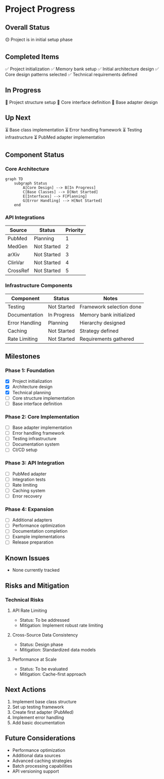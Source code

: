 # Project Progress

## Overall Status
🟡 Project is in initial setup phase

## Completed Items
✅ Project initialization
✅ Memory bank setup
✅ Initial architecture design
✅ Core design patterns selected
✅ Technical requirements defined

## In Progress
🔄 Project structure setup
🔄 Core interface definition
🔄 Base adapter design

## Up Next
⏳ Base class implementation
⏳ Error handling framework
⏳ Testing infrastructure
⏳ PubMed adapter implementation

## Component Status

### Core Architecture
```mermaid
graph TD
    subgraph Status
        A[Core Design] --> B[In Progress]
        C[Base Classes] --> D[Not Started]
        E[Interfaces] --> F[Planning]
        G[Error Handling] --> H[Not Started]
    end
```

### API Integrations
| Source   | Status      | Priority |
|----------|-------------|----------|
| PubMed   | Planning    | 1        |
| MedGen   | Not Started | 2        |
| arXiv    | Not Started | 3        |
| ClinVar  | Not Started | 4        |
| CrossRef | Not Started | 5        |

### Infrastructure Components
| Component        | Status      | Notes                    |
|-----------------|-------------|--------------------------|
| Testing         | Not Started | Framework selection done |
| Documentation   | In Progress | Memory bank initialized  |
| Error Handling  | Planning    | Hierarchy designed       |
| Caching         | Not Started | Strategy defined         |
| Rate Limiting   | Not Started | Requirements gathered    |

## Milestones

### Phase 1: Foundation
- [x] Project initialization
- [x] Architecture design
- [x] Technical planning
- [ ] Core structure implementation
- [ ] Base interface definition

### Phase 2: Core Implementation
- [ ] Base adapter implementation
- [ ] Error handling framework
- [ ] Testing infrastructure
- [ ] Documentation system
- [ ] CI/CD setup

### Phase 3: API Integration
- [ ] PubMed adapter
- [ ] Integration tests
- [ ] Rate limiting
- [ ] Caching system
- [ ] Error recovery

### Phase 4: Expansion
- [ ] Additional adapters
- [ ] Performance optimization
- [ ] Documentation completion
- [ ] Example implementations
- [ ] Release preparation

## Known Issues
- None currently tracked

## Risks and Mitigation

### Technical Risks
1. API Rate Limiting
   - Status: To be addressed
   - Mitigation: Implement robust rate limiting

2. Cross-Source Data Consistency
   - Status: Design phase
   - Mitigation: Standardized data models

3. Performance at Scale
   - Status: To be evaluated
   - Mitigation: Cache-first approach

## Next Actions
1. Implement base class structure
2. Set up testing framework
3. Create first adapter (PubMed)
4. Implement error handling
5. Add basic documentation

## Future Considerations
- Performance optimization
- Additional data sources
- Advanced caching strategies
- Batch processing capabilities
- API versioning support
